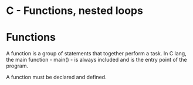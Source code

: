 # C - Functions, nested loops

# Functions

A function is a group of statements that together perform a task. In C lang, the main function - main() - is always included and is the entry point of the program.

A function must be declared and defined.


